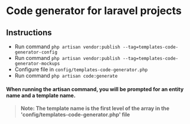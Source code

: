 # Code generator for laravel projects

## Instructions

* Run command ``php artisan vendor:publish --tag=templates-code-generator-config``
* Run command ``php artisan vendor:publish --tag=templates-code-generator-mockups``
* Configure file in ``config/templates-code-generator.php``
* Run command ``php artisan code:generate``


#### When running the artisan command, you will be prompted for an entity name and a template name.

> **Note: The template name is the first level of the array in the 'config/templates-code-generator.php' file** 
